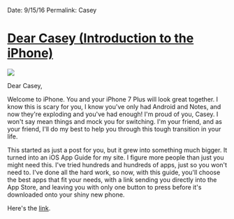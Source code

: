 Date: 9/15/16
Permalink: Casey

# [Dear Casey (Introduction to the iPhone)](http://nashp.com/apps)

![](https://dl.dropboxusercontent.com/s/vc3biobkl331j34/FullSizeRender%20%2855%29.jpg)

Dear Casey,

Welcome to iPhone. You and your iPhone 7 Plus will look great together. I know this is scary for you, I know you've only had Android and Notes, and now they're exploding and you've had enough! I'm proud of you, Casey. I won't say mean things and mock you for switching. I'm your friend, and as your friend, I'll do my best to help you through this tough transition in your life.

This started as just a post for you, but it grew into something much bigger. It turned into an iOS App Guide for my site. I figure more people than just you might need this. I've tried hundreds and hundreds of apps, just so you won't need to. I've done all the hard work, so now, with this guide, you'll choose the best apps that fit your needs, with a link sending you directly into the App Store, and leaving you with only one button to press before it's downloaded onto your shiny new phone.

Here's the [link](http://nashp.com/apps).
